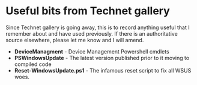 # Useful bits from Technet gallery 

Since Technet gallery is going away, this is to record anything useful that I remember about
and have used previously.  If there is an authoritative source elsewhere, please let me know
and I will amend.

 * **DeviceManagment** - Device Management Powershell cmdlets
 * **PSWindowsUpdate** - The latest version published prior to it moving to compiled code
 * **Reset-WindowsUpdate.ps1** - The infamous reset script to fix all WSUS woes.
